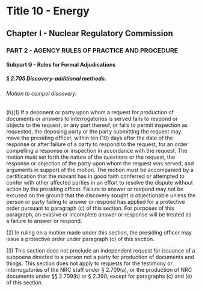 
# Title 10 - Energy
## Chapter I - Nuclear Regulatory Commission
### PART 2 - AGENCY RULES OF PRACTICE AND PROCEDURE
#### Subpart G - Rules for Formal Adjudications
##### § 2.705 Discovery-additional methods.
###### Motion to compel discovery.

(h)(1) If a deponent or party upon whom a request for production of documents or answers to interrogatories is served fails to respond or objects to the request, or any part thereof, or fails to permit inspection as requested, the deposing party or the party submitting the request may move the presiding officer, within ten (10) days after the date of the response or after failure of a party to respond to the request, for an order compelling a response or inspection in accordance with the request. The motion must set forth the nature of the questions or the request, the response or objection of the party upon whom the request was served, and arguments in support of the motion. The motion must be accompanied by a certification that the movant has in good faith conferred or attempted to confer with other affected parties in an effort to resolve the dispute without action by the presiding officer. Failure to answer or respond may not be excused on the ground that the discovery sought is objectionable unless the person or party failing to answer or respond has applied for a protective order pursuant to paragraph (c) of this section. For purposes of this paragraph, an evasive or incomplete answer or response will be treated as a failure to answer or respond.

(2) In ruling on a motion made under this section, the presiding officer may issue a protective order under paragraph (c) of this section.

(3) This section does not preclude an independent request for issuance of a subpoena directed to a person not a party for production of documents and things. This section does not apply to requests for the testimony or interrogatories of the NRC staff under § 2.709(a), or the production of NRC documents under §§ 2.709(b) or § 2.390, except for paragraphs (c) and (e) of this section.
